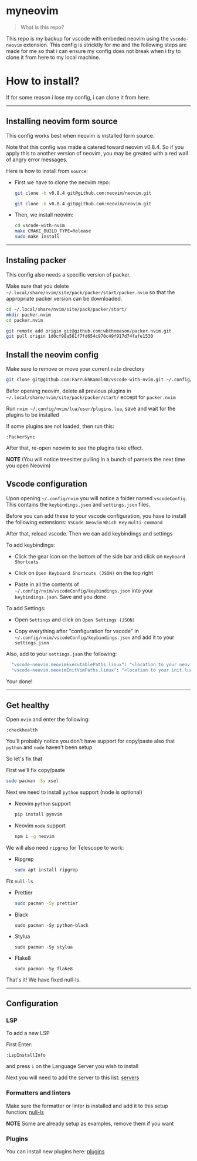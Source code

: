 # myneovim
> What is this repo?

This repo is my backup for vscode with embeded neovim using the `vscode-neovim` extension. This config is stricktly for me and the following steps are made for me so that i can ensure my config does not break when i try to clone it from here to my local machine.


# How to install?
If for some reason i lose my config, i can clone it from here.

---
## Installing neovim form source
This config works best when neovim is installed form source.

Note that this config was made a catered toward neovim v0.8.4. So if you apply this to another version of neovim, you may be greated with a red wall of angry error messages.

Here is how to install from `source`:

- First we have to clone the neovim repo:
  ```sh using ssh keys
  git clone -b v0.8.4 git@github.com:neovim/neovim.git 
  ```

  ```sh or urls
  git clone -b v0.8.4 git@github.com:neovim/neovim.git 
  ```

- Then, we install neovim:
  ```sh
  cd vscode-with-nvim
  make CMAKE_BUILD_TYPE=Release
  sudo make install
  ```
---
## Instaling packer
This config also needs a specific version of packer.

Make sure that you delete `~/.local/share/nvim/site/pack/packer/start/packer.nvim` so that the appropriate packer version can be downloaded.

```sh initialize an empty repo
cd ~/.local/share/nvim/site/pack/packer/start/
mkdir packer.nvim
cd packer.nvim
```

```sh pull packer at the right commit
git remote add origin git@github.com:wbthomason/packer.nvim.git 
git pull origin 1d0cf98a561f7fd654c970c49f917d74fafe1530
```

## Install the neovim config

Make sure to remove or move your current `nvim` directory

```sh
git clone git@github.com:FarrukhKamal48/vscode-with-nvim.git ~/.config/nvim
```

Befor opening neovim, delete all previous plugins in `~/.local/share/nvim/site/pack/packer/start/` eccept for `packer.nvim`

Run `nvim ~/.config/nvim/lua/user/plugins.lua`, save and wait for the plugins to be installed

If some plugins are not loaded, then run this:
```
:PackerSync
```
After that, re-open neovim to see the plugins take effect.

**NOTE** (You will notice treesitter pulling in a bunch of parsers the next time you open Neovim) 


## Vscode configuration
Upon opening `~/.config/nvim` you will notice a folder named `vscodeConfig`. This contains the `keybindings.json` and `settings.json` files. 

Before you can add these to your vscode configuration, you have to install the following extensions:
  `VSCode Neovim`
  `Which Key`
  `multi-command`

After that, reload vscode. Then we can add keybindings and settings

To add keybindings:

  - Click the gear icon on the bottom of the side bar and click on `Keyboard Shortcuts`
  
  - Click on `Open Keyboard Shortcuts (JSON)` on the top right

  - Paste in all the contents of `~/.config/nvim/vscodeConfig/keybindings.json` into your `keybindings.json`. Save and you done.

To add Settings:
  - Open `Settings` and click on `Open Settings (JSON)`
  
  - Copy everything after "configuration for vscode" in `~/.config/nvim/vscodeConfig/keybindings.json` and add it to your `settings.json`

Also, add to your `settings.json` the following:

```sh
  "vscode-neovim.neovimExecutablePaths.linux": "<location to your neovim execulabe> /usr/local/bin/nvim",
  "vscode-neovim.neovimInitVimPaths.linux": "<location to your init.lua> /home/farrukh/.config/nvim/init.lua",
```
Your done!

---
## Get healthy

Open `nvim` and enter the following:

```
:checkhealth
```

You'll probably notice you don't have support for copy/paste also that `python` and `node` haven't been setup

So let's fix that

First we'll fix copy/paste
  ```sh
  sudo pacman -Sy xsel
  ```

Next we need to install `python` support (node is optional)

- Neovim `python` support

  ```sh
  pip install pynvim
  ```

- Neovim `node` support

  ```sh
  npm i -g neovim
  ```

We will also need `ripgrep` for Telescope to work: 

- Ripgrep

  ```sh
  sudo apt install ripgrep
  ```

Fix `null-ls`

- Prettier
  
  ```sh
  sudo pacman -Sy prettier
  ```
 
- Black
  
  ```
  sudo pacman -Sy python-black
  ```

- Stylua
  
  ```
  sudo pacman -Sy stylua
  ```

- Flake8
  
  ```
  sudo pacman -Sy flake8
  ```
That's it! We have fixed null-ls.

---
## Configuration

### LSP

To add a new LSP

First Enter:

```
:LspInstallInfo
```

and press `i` on the Language Server you wish to install

Next you will need to add the server to this list: [servers](https://github.com/FarrukhKamal48/nvimCONF/blob/main/lua/user/lsp/lsp-installer.lua#L6)

### Formatters and linters

Make sure the formatter or linter is installed and add it to this setup function: [null-ls](https://github.com/FarrukhKamal48/nvimCONF/blob/main/lua/user/lsp/null-ls.lua#L12)

**NOTE** Some are already setup as examples, remove them if you want

### Plugins

You can install new plugins here: [plugins](https://github.com/FarrukhKamal48/nvimCONF/blob/main/lua/user/plugins.lua#L42)
